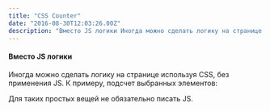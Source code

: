 ```yaml
---
title: "CSS Counter"
date: "2016-08-30T12:03:26.00Z"
description: "Вместо JS логики Иногда можно сделать логику на странице используя CSS, без применения JS. К примеру, подсчет выбранных элементо"
---
```


<h4>Вместо JS логики</h4>
<p>Иногда можно сделать логику на странице используя CSS, без применения JS. К примеру, подсчет выбранных элементов:</p>
<p>Для таких простых вещей не обязательно писать JS.</p>


